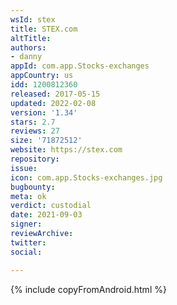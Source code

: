 ```yaml
---
wsId: stex
title: STEX.com
altTitle: 
authors:
- danny
appId: com.app.Stocks-exchanges
appCountry: us
idd: 1200812360
released: 2017-05-15
updated: 2022-02-08
version: '1.34'
stars: 2.7
reviews: 27
size: '71872512'
website: https://stex.com
repository: 
issue: 
icon: com.app.Stocks-exchanges.jpg
bugbounty: 
meta: ok
verdict: custodial
date: 2021-09-03
signer: 
reviewArchive: 
twitter: 
social: 

---
```


{% include copyFromAndroid.html %}
